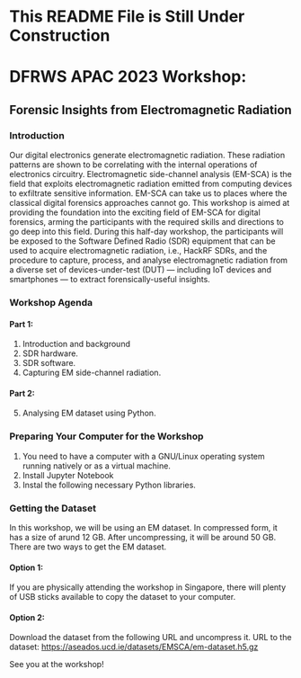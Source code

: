 # This README File is Still Under Construction
# DFRWS APAC 2023 Workshop: 
## Forensic Insights from Electromagnetic Radiation

### Introduction
Our digital electronics generate electromagnetic radiation. These radiation patterns are shown to be correlating with the internal operations of electronics circuitry. Electromagnetic side-channel analysis (EM-SCA) is the field that exploits electromagnetic radiation emitted from computing devices to exfiltrate sensitive information. EM-SCA can take us to places where the classical digital forensics approaches cannot go. This workshop is aimed at providing the foundation into the exciting field of EM-SCA for digital forensics, arming the participants with the required skills and directions to go deep into this field. During this half-day workshop, the participants will be exposed to the Software Defined Radio (SDR) equipment that can be used to acquire electromagnetic radiation, i.e., HackRF SDRs, and the procedure to capture, process, and analyse electromagnetic radiation from a diverse set of devices-under-test (DUT) — including IoT devices and smartphones — to extract forensically-useful insights.

### Workshop Agenda

#### Part 1:
1. Introduction and background
2. SDR hardware.
3. SDR software.
4. Capturing EM side-channel radiation.

#### Part 2:
5. Analysing EM dataset using Python.

### Preparing Your Computer for the Workshop

1. You need to have a computer with a GNU/Linux operating system running natively or as a virtual machine.
2. Install Jupyter Notebook
3. Instal the following necessary Python libraries.

### Getting the Dataset

In this workshop, we will be using an EM dataset. In compressed form, it has a size of arund 12 GB. After uncompressing, it will be around 50 GB. There are two ways to get the EM dataset.

#### Option 1:
If you are physically attending the workshop in Singapore, there will plenty of USB sticks available to copy the dataset to your computer.

#### Option 2:
Download the dataset from the following URL and uncompress it.
URL to the dataset: https://aseados.ucd.ie/datasets/EMSCA/em-dataset.h5.gz

See you at the workshop! 
